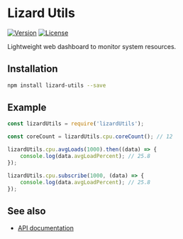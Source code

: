 # Lizard Utils

[![Version](https://img.shields.io/github/package-json/v/davidszell/lizard-utils)](https://github.com/davidszell/lizard-monitor/releases/latest)
[![License](https://img.shields.io/github/license/davidszell/lizard-utils)](https://github.com/davidszell/lizard-monitor/blob/main/LICENSE)

Lightweight web dashboard to monitor system resources.

## Installation
```sh
npm install lizard-utils --save
```

## Example

```js
const lizardUtils = require('lizardUtils');

const coreCount = lizardUtils.cpu.coreCount(); // 12

lizardUtils.cpu.avgLoads(1000).then((data) => {
    console.log(data.avgLoadPercent); // 25.8
});

lizardUtils.cpu.subscribe(1000, (data) => {
    console.log(data.avgLoadPercent); // 25.8
});
```

## See also
*   [API documentation](docs/API.md)